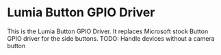 Lumia Button GPIO Driver
======================

This is the Lumia Button GPIO Driver. It replaces Microsoft stock Button GPIO driver for the side buttons.
TODO: Handle devices without a camera button

